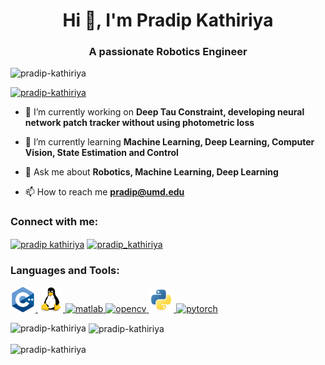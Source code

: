<h1 align="center">Hi 👋, I'm Pradip Kathiriya</h1>
<h3 align="center">A passionate Robotics Engineer</h3>

<p align="left"> <img src="https://komarev.com/ghpvc/?username=pradip-kathiriya&label=Profile%20views&color=0e75b6&style=flat" alt="pradip-kathiriya" /> </p>

<p align="left"> <a href="https://github.com/ryo-ma/github-profile-trophy"><img src="https://github-profile-trophy.vercel.app/?username=pradip-kathiriya" alt="pradip-kathiriya" /></a> </p>

- 🔭 I’m currently working on **Deep Tau Constraint, developing neural network patch tracker without using photometric loss**

- 🌱 I’m currently learning **Machine Learning, Deep Learning, Computer Vision, State Estimation and Control**

- 💬 Ask me about **Robotics, Machine Learning, Deep Learning**

- 📫 How to reach me **pradip@umd.edu**

<h3 align="left">Connect with me:</h3>
<p align="left">
<a href="https://linkedin.com/in/pradip kathiriya" target="blank"><img align="center" src="https://raw.githubusercontent.com/rahuldkjain/github-profile-readme-generator/master/src/images/icons/Social/linked-in-alt.svg" alt="pradip kathiriya" height="30" width="40" /></a>
<a href="https://www.leetcode.com/pradip_kathiriya" target="blank"><img align="center" src="https://raw.githubusercontent.com/rahuldkjain/github-profile-readme-generator/master/src/images/icons/Social/leet-code.svg" alt="pradip_kathiriya" height="30" width="40" /></a>
</p>

<h3 align="left">Languages and Tools:</h3>
<p align="left"> <a href="https://www.w3schools.com/cpp/" target="_blank" rel="noreferrer"> <img src="https://raw.githubusercontent.com/devicons/devicon/master/icons/cplusplus/cplusplus-original.svg" alt="cplusplus" width="40" height="40"/> </a> <a href="https://www.linux.org/" target="_blank" rel="noreferrer"> <img src="https://raw.githubusercontent.com/devicons/devicon/master/icons/linux/linux-original.svg" alt="linux" width="40" height="40"/> </a> <a href="https://www.mathworks.com/" target="_blank" rel="noreferrer"> <img src="https://upload.wikimedia.org/wikipedia/commons/2/21/Matlab_Logo.png" alt="matlab" width="40" height="40"/> </a> <a href="https://opencv.org/" target="_blank" rel="noreferrer"> <img src="https://www.vectorlogo.zone/logos/opencv/opencv-icon.svg" alt="opencv" width="40" height="40"/> </a> <a href="https://www.python.org" target="_blank" rel="noreferrer"> <img src="https://raw.githubusercontent.com/devicons/devicon/master/icons/python/python-original.svg" alt="python" width="40" height="40"/> </a> <a href="https://pytorch.org/" target="_blank" rel="noreferrer"> <img src="https://www.vectorlogo.zone/logos/pytorch/pytorch-icon.svg" alt="pytorch" width="40" height="40"/> </a> </p>

<p><img align="left" src="https://github-readme-stats.vercel.app/api/top-langs?username=pradip-kathiriya&show_icons=true&locale=en&layout=compact" alt="pradip-kathiriya" /></p>

<p>&nbsp;<img align="center" src="https://github-readme-stats.vercel.app/api?username=pradip-kathiriya&show_icons=true&locale=en" alt="pradip-kathiriya" /></p>

<p><img align="center" src="https://github-readme-streak-stats.herokuapp.com/?user=pradip-kathiriya&" alt="pradip-kathiriya" /></p>

